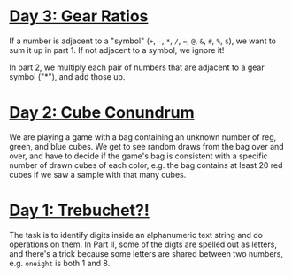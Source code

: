 

# [Day 3: Gear Ratios](https://adventofcode.com/2023/day/3)

If a number is adjacent to a "symbol" (`+`, `-`, `*`, `/`, `=`, `@`, `&`, `#`, `%`, `$`), we want to sum it up in part 1. If not adjacent to a symbol, we ignore it!

In part 2, we multiply each pair of numbers that are adjacent to a gear symbol ("*"), and add those up.



# [Day 2: Cube Conundrum](https://adventofcode.com/2023/day/2)

We are playing a game with a bag containing an unknown number of reg, green, and blue cubes. We get to see random draws from the bag over and over, and have to decide if the game's bag is consistent with a specific number of drawn cubes of each color, e.g. the bag contains at least 20 red cubes if we saw a sample with that many cubes.



# [Day 1: Trebuchet?!](https://adventofcode.com/2023/day/1)

The task is to identify digits inside an alphanumeric text string and do operations on them. In Part II, some of the digts are spelled out as letters, and there's a trick because some letters are shared between two numbers, e.g. `oneight` is both 1 and 8.
